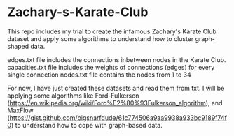 # Zachary-s-Karate-Club
This repo includes my trial to create the infamous Zachary's Karate Club dataset and apply some algorithms to understand how to cluster graph-shaped data.

edges.txt file includes the connections inbetween nodes in the Karate Club.
capacities.txt file includes the weights of connections (edges) for every single connection
nodes.txt file contains the nodes from 1 to 34

For now, I have just created these datasets and read them from txt. I will be applying some algorithms like Ford-Fulkerson (https://en.wikipedia.org/wiki/Ford%E2%80%93Fulkerson_algorithm), and MaxFlow (https://gist.github.com/bigsnarfdude/61c774506a9aa9938a933bc9189f74f0) to understand how to cope with graph-based data.
